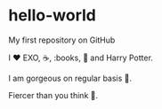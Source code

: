 # hello-world
My first repository on GitHub

I :heart: EXO, :coffee:, :books, :spaghetti: and Harry Potter.

I am gorgeous on regular basis :crown:.

Fiercer than you think :lion:.
